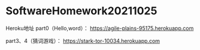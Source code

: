 # SoftwareHomework20211025
Heroku地址
part0（Hello,word）：
https://agile-plains-95175.herokuapp.com

part3、4（猜词游戏）：
https://stark-tor-10034.herokuapp.com

